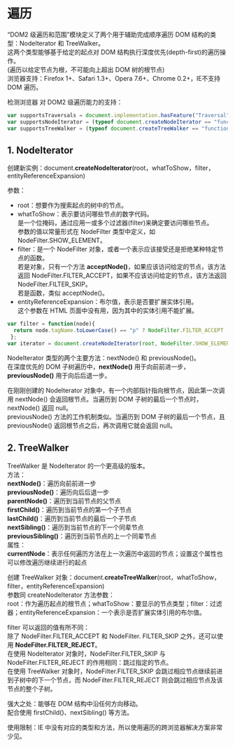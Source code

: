 # 遍历
“DOM2 级遍历和范围”模块定义了两个用于辅助完成顺序遍历 DOM 结构的类型：NodeIterator 和 TreeWalker。 <br>
这两个类型能够基于给定的起点对 DOM 结构执行深度优先(depth-first)的遍历操作。 <br>
(遍历以给定节点为根，不可能向上超出 DOM 树的根节点) <br>
浏览器支持：Firefox 1+、Safari 1.3+、Opera 7.6+、Chrome 0.2+，IE不支持 DOM 遍历。 <br>

检测浏览器 对 DOM2 级遍历能力的支持： <br>
```js
var supportsTraversals = document.implementation.hasFeature("Traversal", "2.0"); 
var supportsNodeIterator = (typeof document.createNodeIterator == "function"); 
var supportsTreeWalker = (typeof document.createTreeWalker == "function");
```

## 1. NodeIterator
创建新实例：document.**createNodeIterator**(root，whatToShow，filter，entityReferenceExpansion) <br>

参数： <br>
- root：想要作为搜索起点的树中的节点。 <br>
- whatToShow：表示要访问哪些节点的数字代码。 <br>
是一个位掩码，通过应用一或多个过滤器(filter)来确定要访问哪些节点。 <br>
参数的值以常量形式在 NodeFilter 类型中定义，如NodeFilter.SHOW_ELEMENT。 <br>
- filter：是一个 NodeFilter 对象，或者一个表示应该接受还是拒绝某种特定节点的函数。 <br>
若是对象，只有一个方法 **acceptNode()**，如果应该访问给定的节点，该方法返回 NodeFilter.FILTER_ACCEPT，如果不应该访问给定的节点，该方法返回 NodeFilter.FILTER_SKIP。 <br>
若是函数，类似 acceptNode()。 <br>
- entityReferenceExpansion：布尔值，表示是否要扩展实体引用。 <br>
这个参数在 HTML 页面中没有用，因为其中的实体引用不能扩展。 <br>
```js
var filter = function(node){
  return node.tagName.toLowerCase() == "p" ? NodeFilter.FILTER_ACCEPT : NodeFilter.FILTER_SKIP;
 };
var iterator = document.createNodeIterator(root, NodeFilter.SHOW_ELEMENT, filter, false);
```

NodeIterator 类型的两个主要方法：nextNode() 和 previousNode()。 <br>
在深度优先的 DOM 子树遍历中，**nextNode()** 用于向前前进一步，**previousNode()** 用于向后后退一步。 <br>

在刚刚创建的 NodeIterator 对象中，有一个内部指针指向根节点，因此第一次调用 nextNode() 会返回根节点。当遍历到 DOM 子树的最后一个节点时，nextNode() 返回 null。 <br>
previousNode() 方法的工作机制类似。当遍历到 DOM 子树的最后一个节点，且 previousNode() 返回根节点之后，再次调用它就会返回 null。 <br>

## 2. TreeWalker
TreeWalker 是 NodeIterator 的一个更高级的版本。 <br>
方法： <br>
**nextNode()**：遍历向前前进一步 <br>
**previousNode()**：遍历向后后退一步 <br>
**parentNode()**：遍历到当前节点的父节点 <br>
**firstChild()**：遍历到当前节点的第一个子节点 <br>
**lastChild()**：遍历到当前节点的最后一个子节点 <br>
**nextSibling()**：遍历到当前节点的下一个同辈节点 <br>
**previousSibling()**：遍历到当前节点的上一个同辈节点 <br>
属性： <br>
**currentNode**：表示任何遍历方法在上一次遍历中返回的节点；设置这个属性也可以修改遍历继续进行的起点 <br>

创建 TreeWalker 对象：document.**createTreeWalker**(root，whatToShow，filter，entityReferenceExpansion) <br>
参数同 createNodeIterator 方法参数： <br>
root：作为遍历起点的根节点；whatToShow：要显示的节点类型；filter：过滤器；entityReferenceExpansion：一个表示是否扩展实体引用的布尔值。 <br>

filter 可以返回的值有所不同： <br>
除了 NodeFilter.FILTER_ACCEPT 和 NodeFilter. FILTER_SKIP 之外，还可以使用 **NodeFilter.FILTER_REJECT**。 <br>
在使用 NodeIterator 对象时，NodeFilter.FILTER_SKIP 与 NodeFilter.FILTER_REJECT 的作用相同：跳过指定的节点。 <br>
在使用 TreeWalker 对象时，NodeFilter.FILTER_SKIP 会跳过相应节点继续前进到子树中的下一个节点，而 NodeFilter.FILTER_REJECT 则会跳过相应节点及该节点的整个子树。 <br>

强大之处：能够在 DOM 结构中沿任何方向移动。 <br>
配合使用 firstChild()、nextSibling() 等方法。 <br>

使用限制：IE 中没有对应的类型和方法，所以使用遍历的跨浏览器解决方案非常少见。 <br>